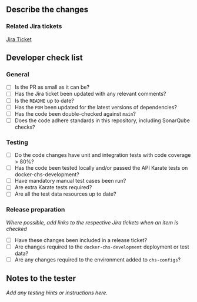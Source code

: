 ## Describe the changes

### Related Jira tickets

[Jira Ticket](URL)

## Developer check list

### General

- [ ] Is the PR as small as it can be?
- [ ] Has the Jira ticket been updated with any relevant comments?
- [ ] Is the `README` up to date?
- [ ] Has the `POM` been updated for the latest versions of dependencies?
- [ ] Has the code been double-checked against `main`?
- [ ] Does the code adhere standards in this repository, including SonarQube checks?

### Testing

- [ ] Do the code changes have unit and integration tests with code coverage > 80%?
- [ ] Has the code been tested locally and/or passed the API Karate tests on docker-chs-development?
- [ ] Have mandatory manual test cases been run?
- [ ] Are extra Karate tests required?
- [ ] Are all the test data resources up to date?

### Release preparation

_Where possible, add links to the respective Jira tickets when an item is checked_
- [ ] Have these changes been included in a release ticket?
- [ ] Are changes required to the `docker-chs-development` deployment or test data?
- [ ] Are any changes required to the environment added to `chs-configs`?

## Notes to the tester

_Add any testing hints or instructions here._
